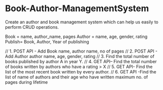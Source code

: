 # Book-Author-ManagementSystem


Create an author and book management system which can help us easily to perform CRUD operations.

Book = name, author_name, pages
Author = name, age, gender, rating
Publish= Book, Author, Year of publishing

// 1. POST API - Add Book name, author name, no of pages
// 2. POST API - Add Author author name, age, gender, rating
// 3. Find the total number of books published by author A in year Y.
// 4. GET API– Find the total number of books written by authors who have a rating > X
// 5. GET API- Find the list of the most recent book written by every author.
// 6. GET API -Find the list of name of authors and their age who have written maximum no. of pages during lifetime

